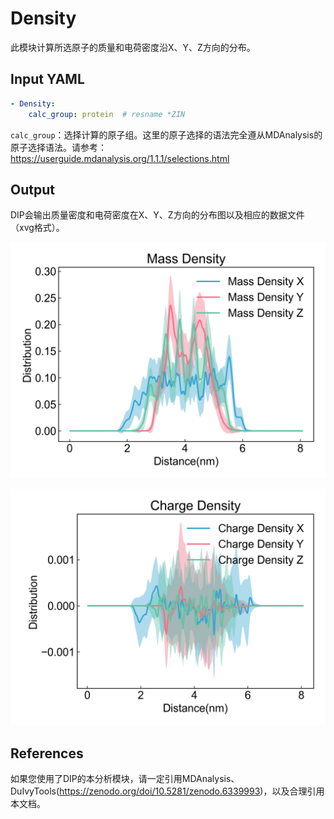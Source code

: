 # Density

此模块计算所选原子的质量和电荷密度沿X、Y、Z方向的分布。

## Input YAML

```yaml
- Density:
    calc_group: protein  # resname *ZIN
```

`calc_group`：选择计算的原子组。这里的原子选择的语法完全遵从MDAnalysis的原子选择语法。请参考：https://userguide.mdanalysis.org/1.1.1/selections.html


## Output

DIP会输出质量密度和电荷密度在X、Y、Z方向的分布图以及相应的数据文件（xvg格式）。

![Mass density](static/Density_Mass_density_XYZ.png)

![charge density](static/Density_Charge_density_XYZ.png)


## References

如果您使用了DIP的本分析模块，请一定引用MDAnalysis、DuIvyTools(https://zenodo.org/doi/10.5281/zenodo.6339993)，以及合理引用本文档。
